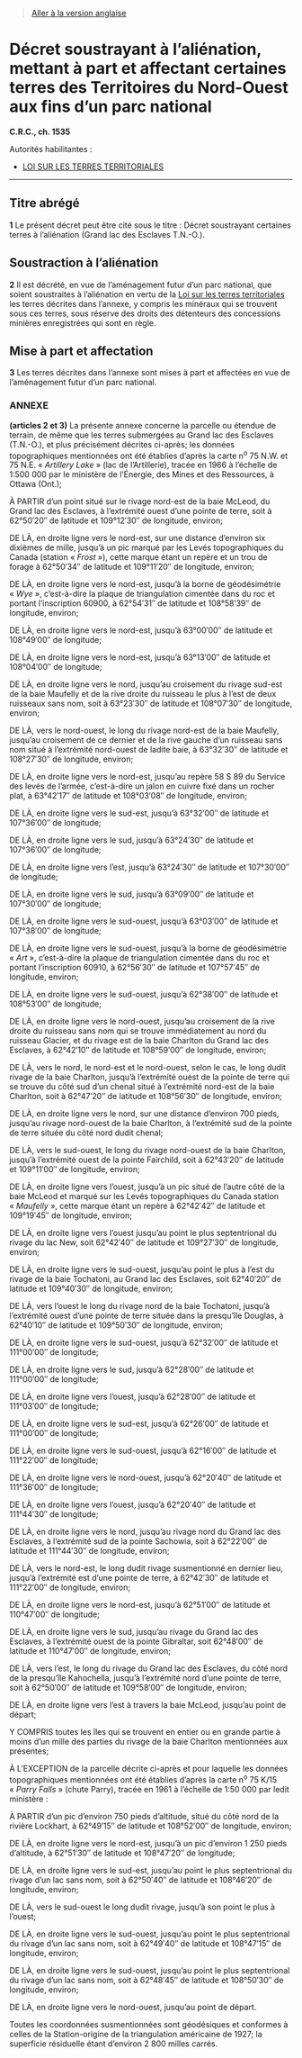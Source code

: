 > [Aller à la version anglaise](/en/Regulations/Consolidated%20Regulations%20of%20Canada/1501-1600/C.R.C.,%20c.%201535.md)

# Décret soustrayant à l’aliénation, mettant à part et affectant certaines terres des Territoires du Nord-Ouest aux fins d’un parc national

**C.R.C., ch. 1535**

Autorités habilitantes : 
- [LOI SUR LES TERRES TERRITORIALES](/fr/Lois/Lois%20révisées%20du%20Canada/T/T-7.md)

----------



## Titre abrégé


**1** Le présent décret peut être cité sous le titre : Décret soustrayant certaines terres à l’aliénation (Grand lac des Esclaves T.N.-O.).




## Soustraction à l’aliénation


**2** Il est décrété, en vue de l’aménagement futur d’un parc national, que soient soustraites à l’aliénation en vertu de la [Loi sur les terres territoriales](/fr/Lois/Lois%20révisées%20du%20Canada/T/T-7.md) les terres décrites dans l’annexe, y compris les minéraux qui se trouvent sous ces terres, sous réserve des droits des détenteurs des concessions minières enregistrées qui sont en règle.




## Mise à part et affectation


**3** Les terres décrites dans l’annexe sont mises à part et affectées en vue de l’aménagement futur d’un parc national.




### **ANNEXE** 
**(articles 2 et 3)**
La présente annexe concerne la parcelle ou étendue de terrain, de même que les terres submergées au Grand lac des Esclaves (T.N.-O.), et plus précisément décrites ci-après; les données topographiques mentionnées ont été établies d’après la carte n<sup>o</sup> 75 N.W. et 75 N.E. « *Artillery Lake* » (lac de l’Artillerie), tracée en 1966 à l’échelle de 1:500 000 par le ministère de l’Énergie, des Mines et des Ressources, à Ottawa (Ont.);


À PARTIR d’un point situé sur le rivage nord-est de la baie McLeod, du Grand lac des Esclaves, à l’extrémité ouest d’une pointe de terre, soit à 62°50′20″ de latitude et 109°12′30″ de longitude, environ;


DE LÀ, en droite ligne vers le nord-est, sur une distance d’environ six dixièmes de mille, jusqu’à un pic marqué par les Levés topographiques du Canada (station « *Frost* »), cette marque étant un repère et un trou de forage à 62°50′34″ de latitude et 109°11′20″ de longitude, environ;


DE LÀ, en droite ligne vers le nord-est, jusqu’à la borne de géodésimétrie « *Wye* », c’est-à-dire la plaque de triangulation cimentée dans du roc et portant l’inscription 60900, à 62°54′31″ de latitude et 108°58′39″ de longitude, environ;


DE LÀ, en droite ligne vers le nord-est, jusqu’à 63°00′00″ de latitude et 108°49′00″ de longitude;


DE LÀ, en droite ligne vers le nord-est, jusqu’à 63°13′00″ de latitude et 108°04′00″ de longitude;


DE LÀ, en droite ligne vers le nord, jusqu’au croisement du rivage sud-est de la baie Maufelly et de la rive droite du ruisseau le plus à l’est de deux ruisseaux sans nom, soit à 63°23′30″ de latitude et 108°07′30″ de longitude, environ;


DE LÀ, vers le nord-ouest, le long du rivage nord-est de la baie Maufelly, jusqu’au croisement de ce dernier et de la rive gauche d’un ruisseau sans nom situé à l’extrémité nord-ouest de ladite baie, à 63°32′30″ de latitude et 108°27′30″ de longitude, environ;


DE LÀ, en droite ligne vers le nord-est, jusqu’au repère 58 S 89 du Service des levés de l’armée, c’est-à-dire un jalon en cuivre fixé dans un rocher plat, à 63°42′17″ de latitude et 108°03′08″ de longitude, environ;


DE LÀ, en droite ligne vers le sud-est, jusqu’à 63°32′00″ de latitude et 107°36′00″ de longitude;


DE LÀ, en droite ligne vers le sud, jusqu’à 63°24′30″ de latitude et 107°36′00″ de longitude;


DE LÀ, en droite ligne vers l’est, jusqu’à 63°24′30″ de latitude et 107°30′00″ de longitude;


DE LÀ, en droite ligne vers le sud, jusqu’à 63°09′00″ de latitude et 107°30′00″ de longitude;


DE LÀ, en droite ligne vers le sud-ouest, jusqu’à 63°03′00″ de latitude et 107°38′00″ de longitude;


DE LÀ, en droite ligne vers le sud-ouest, jusqu’à la borne de géodésimétrie « *Art* », c’est-à-dire la plaque de triangulation cimentée dans du roc et portant l’inscription 60910, à 62°56′30″ de latitude et 107°57′45″ de longitude, environ;


DE LÀ, en droite ligne vers le sud-ouest, jusqu’à 62°38′00″ de latitude et 108°53′00″ de longitude;


DE LÀ, en droite ligne vers le nord-ouest, jusqu’au croisement de la rive droite du ruisseau sans nom qui se trouve immédiatement au nord du ruisseau Glacier, et du rivage est de la baie Charlton du Grand lac des Esclaves, à 62°42′10″ de latitude et 108°59′00″ de longitude, environ;


DE LÀ, vers le nord, le nord-est et le nord-ouest, selon le cas, le long dudit rivage de la baie Charlton, jusqu’à l’extrémité ouest de la pointe de terre qui se trouve du côté sud d’un chenal situé à l’extrémité nord-est de la baie Charlton, soit à 62°47′20″ de latitude et 108°56′30″ de longitude, environ;


DE LÀ, en droite ligne vers le nord, sur une distance d’environ 700 pieds, jusqu’au rivage nord-ouest de la baie Charlton, à l’extrémité sud de la pointe de terre située du côté nord dudit chenal;


DE LÀ, vers le sud-ouest, le long du rivage nord-ouest de la baie Charlton, jusqu’à l’extrémité ouest de la pointe Fairchild, soit à 62°43′20″ de latitude et 109°11′00″ de longitude, environ;


DE LÀ, en droite ligne vers l’ouest, jusqu’à un pic situé de l’autre côté de la baie McLeod et marqué sur les Levés topographiques du Canada station « *Maufelly* », cette marque étant un repère à 62°42′42″ de latitude et 109°19′45″ de longitude, environ;


DE LÀ, en droite ligne vers l’ouest jusqu’au point le plus septentrional du rivage du lac New, soit 62°42′40″ de latitude et 109°27′30″ de longitude, environ;


DE LÀ, en droite ligne vers le sud-ouest, jusqu’au point le plus à l’est du rivage de la baie Tochatoni, au Grand lac des Esclaves, soit 62°40′20″ de latitude et 109°40′30″ de longitude, environ;


DE LÀ, vers l’ouest le long du rivage nord de la baie Tochatoni, jusqu’à l’extrémité ouest d’une pointe de terre située dans la presqu’île Douglas, à 62°40′10″ de latitude et 109°50′30″ de longitude, environ;


DE LÀ, en droite ligne vers le sud-ouest, jusqu’à 62°32′00″ de latitude et 111°00′00″ de longitude;


DE LÀ, en droite ligne vers le sud, jusqu’à 62°28′00″ de latitude et 111°00′00″ de longitude;


DE LÀ, en droite ligne vers l’ouest, jusqu’à 62°28′00″ de latitude et 111°03′00″ de longitude;


DE LÀ, en droite ligne vers le sud-est, jusqu’à 62°26′00″ de latitude et 111°00′00″ de longitude;


DE LÀ, en droite ligne vers le sud-ouest, jusqu’à 62°16′00″ de latitude et 111°22′00″ de longitude;


DE LÀ, en droite ligne vers le nord-ouest, jusqu’à 62°20′40″ de latitude et 111°36′00″ de longitude;


DE LÀ, en droite ligne vers l’ouest, jusqu’à 62°20′40″ de latitude et 111°44′30″ de longitude;


DE LÀ, en droite ligne vers le nord, jusqu’au rivage nord du Grand lac des Esclaves, à l’extrémité sud de la pointe Sachowia, soit à 62°22′00″ de latitude et 111°44′30″ de longitude, environ;


DE LÀ, vers le nord-est, le long dudit rivage susmentionné en dernier lieu, jusqu’à l’extrémité est d’une pointe de terre, à 62°42′30″ de latitude et 111°22′00″ de longitude, environ;


DE LÀ, en droite ligne vers le nord-est, jusqu’à 62°51′00″ de latitude et 110°47′00″ de longitude;


DE LÀ, en droite ligne vers le sud, jusqu’au rivage du Grand lac des Esclaves, à l’extrémité ouest de la pointe Gibraltar, soit 62°48′00″ de latitude et 110°47′00″ de longitude, environ;


DE LÀ, vers l’est, le long du rivage du Grand lac des Esclaves, du côté nord de la presqu’île Kahochella, jusqu’à l’extrémité nord d’une pointe de terre, soit à 62°50′00″ de latitude et 109°58′00″ de longitude, environ;


DE LÀ, en droite ligne vers l’est à travers la baie McLeod, jusqu’au point de départ;


Y COMPRIS toutes les îles qui se trouvent en entier ou en grande partie à moins d’un mille des parties du rivage de la baie Charlton mentionnées aux présentes;


À L’EXCEPTION de la parcelle décrite ci-après et pour laquelle les données topographiques mentionnées ont été établies d’après la carte n<sup>o</sup> 75 K/15 « *Parry Falls* » (chute Parry), tracée en 1961 à l’échelle de 1:50 000 par ledit ministère :

À PARTIR d’un pic d’environ 750 pieds d’altitude, situé du côté nord de la rivière Lockhart, à 62°49′15″ de latitude et 108°52′00″ de longitude, environ;



DE LÀ, en droite ligne vers le nord-est, jusqu’à un pic d’environ 1 250 pieds d’altitude, à 62°51′30″ de latitude et 108°47′20″ de longitude;



DE LÀ, en droite ligne vers le sud-est, jusqu’au point le plus septentrional du rivage d’un lac sans nom, soit à 62°50′40″ de latitude et 108°46′20″ de longitude, environ;



DE LÀ, vers le sud-ouest le long dudit rivage, jusqu’à son point le plus à l’ouest;



DE LÀ, en droite ligne vers le sud-ouest, jusqu’au point le plus septentrional du rivage d’un lac sans nom, soit à 62°49′40″ de latitude et 108°47′15″ de longitude, environ;



DE LÀ, en droite ligne vers le sud-ouest, jusqu’au point le plus septentrional du rivage d’un lac sans nom, soit à 62°48′45″ de latitude et 108°50′30″ de longitude, environ;



DE LÀ, en droite ligne vers le nord-ouest, jusqu’au point de départ.




Toutes les coordonnées susmentionnées sont géodésiques et conformes à celles de la Station-origine de la triangulation américaine de 1927; la superficie résiduelle étant d’environ 2 800 milles carrés.



